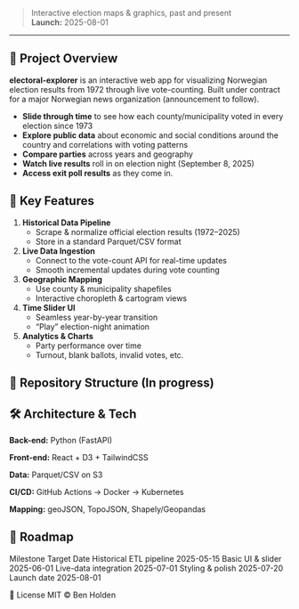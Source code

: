 > Interactive election maps & graphics, past and present  
> **Launch:** 2025-08-01
---
## 🚀 Project Overview

**electoral-explorer** is an interactive web app for visualizing Norwegian election results from 1972 through live vote-counting. Built under contract for a major Norwegian news organization (announcement to follow).

- **Slide through time** to see how each county/municipality voted in every election since 1973
- **Explore public data** about economic and social conditions around the country and correlations with voting patterns
- **Compare parties** across years and geography  
- **Watch live results** roll in on election night (September 8, 2025)
- **Access exit poll results** as they come in.

## 🎯 Key Features

1. **Historical Data Pipeline**  
   - Scrape & normalize official election results (1972–2025)  
   - Store in a standard Parquet/CSV format  
2. **Live Data Ingestion**  
   - Connect to the vote-count API for real-time updates  
   - Smooth incremental updates during vote counting  
3. **Geographic Mapping**  
   - Use county & municipality shapefiles  
   - Interactive choropleth & cartogram views  
4. **Time Slider UI**  
   - Seamless year-by-year transition  
   - “Play” election-night animation  
5. **Analytics & Charts**  
   - Party performance over time  
   - Turnout, blank ballots, invalid votes, etc.  

## 📂 Repository Structure (In progress)

##  🛠 Architecture & Tech

**Back-end:** Python (FastAPI)

**Front-end:** React + D3 + TailwindCSS

**Data:** Parquet/CSV on S3

**CI/CD:** GitHub Actions → Docker → Kubernetes

**Mapping:** geoJSON, TopoJSON, Shapely/Geopandas

## 📅 Roadmap
Milestone	Target Date
Historical ETL pipeline	2025-05-15
Basic UI & slider	2025-06-01
Live-data integration	2025-07-01
Styling & polish	2025-07-20
Launch date	2025-08-01


📄 License
MIT © Ben Holden
